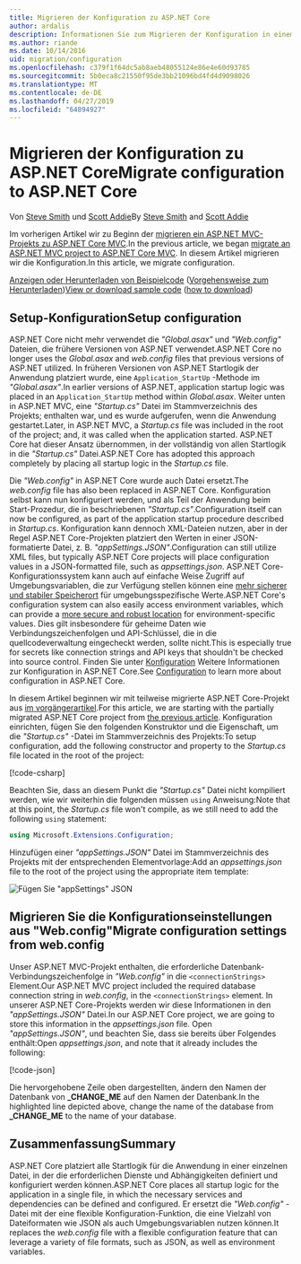 ```yaml
---
title: Migrieren der Konfiguration zu ASP.NET Core
author: ardalis
description: Informationen Sie zum Migrieren der Konfiguration in einem ASP.NET MVC-Projekt zu einem ASP.NET Core MVC-Projekt.
ms.author: riande
ms.date: 10/14/2016
uid: migration/configuration
ms.openlocfilehash: c379f1f64dc5ab8aeb48055124e86e4e60d93785
ms.sourcegitcommit: 5b0eca8c21550f95de3bb21096bd4fd4d9098026
ms.translationtype: MT
ms.contentlocale: de-DE
ms.lasthandoff: 04/27/2019
ms.locfileid: "64894927"
---
```

# <a name="migrate-configuration-to-aspnet-core"></a><span data-ttu-id="59f7b-103">Migrieren der Konfiguration zu ASP.NET Core</span><span class="sxs-lookup"><span data-stu-id="59f7b-103">Migrate configuration to ASP.NET Core</span></span>

<span data-ttu-id="59f7b-104">Von [Steve Smith](https://ardalis.com/) und [Scott Addie](https://scottaddie.com)</span><span class="sxs-lookup"><span data-stu-id="59f7b-104">By [Steve Smith](https://ardalis.com/) and [Scott Addie](https://scottaddie.com)</span></span>

<span data-ttu-id="59f7b-105">Im vorherigen Artikel wir zu Beginn der [migrieren ein ASP.NET MVC-Projekts zu ASP.NET Core MVC](xref:migration/mvc).</span><span class="sxs-lookup"><span data-stu-id="59f7b-105">In the previous article, we began [migrate an ASP.NET MVC project to ASP.NET Core MVC](xref:migration/mvc).</span></span> <span data-ttu-id="59f7b-106">In diesem Artikel migrieren wir die Konfiguration.</span><span class="sxs-lookup"><span data-stu-id="59f7b-106">In this article, we migrate configuration.</span></span>

<span data-ttu-id="59f7b-107">[Anzeigen oder Herunterladen von Beispielcode](https://github.com/aspnet/AspNetCore.Docs/tree/master/aspnetcore/migration/configuration/samples) ([Vorgehensweise zum Herunterladen](xref:index#how-to-download-a-sample))</span><span class="sxs-lookup"><span data-stu-id="59f7b-107">[View or download sample code](https://github.com/aspnet/AspNetCore.Docs/tree/master/aspnetcore/migration/configuration/samples) ([how to download](xref:index#how-to-download-a-sample))</span></span>

## <a name="setup-configuration"></a><span data-ttu-id="59f7b-108">Setup-Konfiguration</span><span class="sxs-lookup"><span data-stu-id="59f7b-108">Setup configuration</span></span>

<span data-ttu-id="59f7b-109">ASP.NET Core nicht mehr verwendet die *"Global.asax"* und *"Web.config"* Dateien, die frühere Versionen von ASP.NET verwendet.</span><span class="sxs-lookup"><span data-stu-id="59f7b-109">ASP.NET Core no longer uses the *Global.asax* and *web.config* files that previous versions of ASP.NET utilized.</span></span> <span data-ttu-id="59f7b-110">In früheren Versionen von ASP.NET Startlogik der Anwendung platziert wurde, eine `Application_StartUp` -Methode im *"Global.asax"*.</span><span class="sxs-lookup"><span data-stu-id="59f7b-110">In earlier versions of ASP.NET, application startup logic was placed in an `Application_StartUp` method within *Global.asax*.</span></span> <span data-ttu-id="59f7b-111">Weiter unten in ASP.NET MVC, eine *"Startup.cs"* Datei im Stammverzeichnis des Projekts; enthalten war, und es wurde aufgerufen, wenn die Anwendung gestartet.</span><span class="sxs-lookup"><span data-stu-id="59f7b-111">Later, in ASP.NET MVC, a *Startup.cs* file was included in the root of the project; and, it was called when the application started.</span></span> <span data-ttu-id="59f7b-112">ASP.NET Core hat dieser Ansatz übernommen, in der vollständig von allen Startlogik in die *"Startup.cs"* Datei.</span><span class="sxs-lookup"><span data-stu-id="59f7b-112">ASP.NET Core has adopted this approach completely by placing all startup logic in the *Startup.cs* file.</span></span>

<span data-ttu-id="59f7b-113">Die *"Web.config"* in ASP.NET Core wurde auch Datei ersetzt.</span><span class="sxs-lookup"><span data-stu-id="59f7b-113">The *web.config* file has also been replaced in ASP.NET Core.</span></span> <span data-ttu-id="59f7b-114">Konfiguration selbst kann nun konfiguriert werden, und als Teil der Anwendung beim Start-Prozedur, die in beschriebenen *"Startup.cs"*.</span><span class="sxs-lookup"><span data-stu-id="59f7b-114">Configuration itself can now be configured, as part of the application startup procedure described in *Startup.cs*.</span></span> <span data-ttu-id="59f7b-115">Konfiguration kann dennoch XML-Dateien nutzen, aber in der Regel ASP.NET Core-Projekten platziert den Werten in einer JSON-formatierte Datei, z. B. *"appSettings.JSON"*.</span><span class="sxs-lookup"><span data-stu-id="59f7b-115">Configuration can still utilize XML files, but typically ASP.NET Core projects will place configuration values in a JSON-formatted file, such as *appsettings.json*.</span></span> <span data-ttu-id="59f7b-116">ASP.NET Core-Konfigurationssystem kann auch auf einfache Weise Zugriff auf Umgebungsvariablen, die zur Verfügung stellen können eine [mehr sicherer und stabiler Speicherort](xref:security/app-secrets) für umgebungsspezifische Werte.</span><span class="sxs-lookup"><span data-stu-id="59f7b-116">ASP.NET Core's configuration system can also easily access environment variables, which can provide a [more secure and robust location](xref:security/app-secrets) for environment-specific values.</span></span> <span data-ttu-id="59f7b-117">Dies gilt insbesondere für geheime Daten wie Verbindungszeichenfolgen und API-Schlüssel, die in die quellcodeverwaltung eingecheckt werden, sollte nicht.</span><span class="sxs-lookup"><span data-stu-id="59f7b-117">This is especially true for secrets like connection strings and API keys that shouldn't be checked into source control.</span></span> <span data-ttu-id="59f7b-118">Finden Sie unter [Konfiguration](xref:fundamentals/configuration/index) Weitere Informationen zur Konfiguration in ASP.NET Core.</span><span class="sxs-lookup"><span data-stu-id="59f7b-118">See [Configuration](xref:fundamentals/configuration/index) to learn more about configuration in ASP.NET Core.</span></span>

<span data-ttu-id="59f7b-119">In diesem Artikel beginnen wir mit teilweise migrierte ASP.NET Core-Projekt aus [im vorgängerartikel](xref:migration/mvc).</span><span class="sxs-lookup"><span data-stu-id="59f7b-119">For this article, we are starting with the partially migrated ASP.NET Core project from [the previous article](xref:migration/mvc).</span></span> <span data-ttu-id="59f7b-120">Konfiguration einrichten, fügen Sie den folgenden Konstruktor und die Eigenschaft, um die *"Startup.cs"* -Datei im Stammverzeichnis des Projekts:</span><span class="sxs-lookup"><span data-stu-id="59f7b-120">To setup configuration, add the following constructor and property to the *Startup.cs* file located in the root of the project:</span></span>

[!code-csharp[](configuration/samples/WebApp1/src/WebApp1/Startup.cs?range=11-16)]

<span data-ttu-id="59f7b-121">Beachten Sie, dass an diesem Punkt die *"Startup.cs"* Datei nicht kompiliert werden, wie wir weiterhin die folgenden müssen `using` Anweisung:</span><span class="sxs-lookup"><span data-stu-id="59f7b-121">Note that at this point, the *Startup.cs* file won't compile, as we still need to add the following `using` statement:</span></span>

```csharp
using Microsoft.Extensions.Configuration;
```

<span data-ttu-id="59f7b-122">Hinzufügen einer *"appSettings.JSON"* Datei im Stammverzeichnis des Projekts mit der entsprechenden Elementvorlage:</span><span class="sxs-lookup"><span data-stu-id="59f7b-122">Add an *appsettings.json* file to the root of the project using the appropriate item template:</span></span>

![Fügen Sie "appSettings" JSON](configuration/_static/add-appsettings-json.png)

## <a name="migrate-configuration-settings-from-webconfig"></a><span data-ttu-id="59f7b-124">Migrieren Sie die Konfigurationseinstellungen aus "Web.config"</span><span class="sxs-lookup"><span data-stu-id="59f7b-124">Migrate configuration settings from web.config</span></span>

<span data-ttu-id="59f7b-125">Unser ASP.NET MVC-Projekt enthalten, die erforderliche Datenbank-Verbindungszeichenfolge in *"Web.config"* in die `<connectionStrings>` Element.</span><span class="sxs-lookup"><span data-stu-id="59f7b-125">Our ASP.NET MVC project included the required database connection string in *web.config*, in the `<connectionStrings>` element.</span></span> <span data-ttu-id="59f7b-126">In unserer ASP.NET Core-Projekts werden wir diese Informationen in den *"appSettings.JSON"* Datei.</span><span class="sxs-lookup"><span data-stu-id="59f7b-126">In our ASP.NET Core project, we are going to store this information in the *appsettings.json* file.</span></span> <span data-ttu-id="59f7b-127">Open *"appSettings.JSON"*, und beachten Sie, dass sie bereits über Folgendes enthält:</span><span class="sxs-lookup"><span data-stu-id="59f7b-127">Open *appsettings.json*, and note that it already includes the following:</span></span>

[!code-json[](../migration/configuration/samples/WebApp1/src/WebApp1/appsettings.json?highlight=4)]

<span data-ttu-id="59f7b-128">Die hervorgehobene Zeile oben dargestellten, ändern den Namen der Datenbank von **_CHANGE_ME** auf den Namen der Datenbank.</span><span class="sxs-lookup"><span data-stu-id="59f7b-128">In the highlighted line depicted above, change the name of the database from **_CHANGE_ME** to the name of your database.</span></span>

## <a name="summary"></a><span data-ttu-id="59f7b-129">Zusammenfassung</span><span class="sxs-lookup"><span data-stu-id="59f7b-129">Summary</span></span>

<span data-ttu-id="59f7b-130">ASP.NET Core platziert alle Startlogik für die Anwendung in einer einzelnen Datei, in der die erforderlichen Dienste und Abhängigkeiten definiert und konfiguriert werden können.</span><span class="sxs-lookup"><span data-stu-id="59f7b-130">ASP.NET Core places all startup logic for the application in a single file, in which the necessary services and dependencies can be defined and configured.</span></span> <span data-ttu-id="59f7b-131">Er ersetzt die *"Web.config"* -Datei mit der eine flexible Konfiguration-Funktion, die eine Vielzahl von Dateiformaten wie JSON als auch Umgebungsvariablen nutzen können.</span><span class="sxs-lookup"><span data-stu-id="59f7b-131">It replaces the *web.config* file with a flexible configuration feature that can leverage a variety of file formats, such as JSON, as well as environment variables.</span></span>
